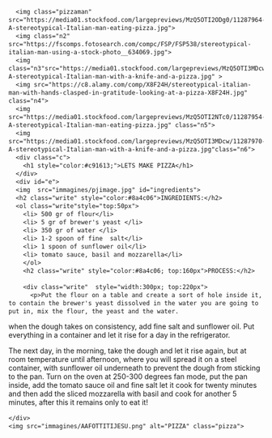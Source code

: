 <!DOCTYPE html>
<html lang="en" dir="ltr">
  <head>
    <meta charset="utf-8">
    <title>homemade adaw pizza</title>
    <link rel="stylesheet" href="immagines/style.css">
    <link rel="icon" href="immagines/favicon.ico">
    <link rel="preconnect" href="https://fonts.gstatic.com">
    <link rel="preconnect" href="https://fonts.gstatic.com">
    <link rel="preconnect" href="https://fonts.gstatic.com">
    <link rel="preconnect" href="https://fonts.gstatic.com">
    <link rel="preconnect" href="https://fonts.gstatic.com">
    <link rel="preconnect" href="https://fonts.gstatic.com">
<link href="https://fonts.googleapis.com/css2?family=Anton&family=Hanalei&family=Indie+Flower&display=swap" rel="stylesheet">
    <link href="https://fonts.googleapis.com/css2?family=Caveat:wght@700&display=swap" rel="stylesheet">
  </head>
  <body>


      <img class="pizzaman" src="https://media01.stockfood.com/largepreviews/MzQ5OTI2ODg0/11287964-A-stereotypical-Italian-man-eating-pizza.jpg">
      <img class="n2"  src="https://fscomps.fotosearch.com/compc/FSP/FSP538/stereotypical-italian-man-using-a-stock-photo__634069.jpg">
      <img class="n3"src="https://media01.stockfood.com/largepreviews/MzQ5OTI3MDcw/11287970-A-stereotypical-Italian-man-with-a-knife-and-a-pizza.jpg" >
      <img src="https://c8.alamy.com/comp/X8F24H/stereotypical-italian-man-with-hands-clasped-in-gratitude-looking-at-a-pizza-X8F24H.jpg" class="n4">
      <img src="https://media01.stockfood.com/largepreviews/MzQ5OTI2NTc0/11287954-A-stereotypical-Italian-man-eating-pizza.jpg" class="n5">
      <img src="https://media01.stockfood.com/largepreviews/MzQ5OTI3MDcw/11287970-A-stereotypical-Italian-man-with-a-knife-and-a-pizza.jpg"class="n6">
      <div class="c">
        <h1 style="color:#c91613;">LETS MAKE PIZZA</h1>
      </div>
      <div id="e">
      <img  src="immagines/pjimage.jpg" id="ingredients">
      <h2 class="write" style="color:#8a4c06">INGREDIENTS:</h2>
      <ol class="write"style="top:50px">
        <li> 500 gr of flour</li>
        <li> 5 gr of brewer's yeast </li>
        <li> 350 gr of water </li>
        <li> 1-2 spoon of fine  salt</li>
        <li> 1 spoon of sunflower oil</li>
        <li> tomato sauce, basil and mozzarella</li>
        </ol>
        <h2 class="write" style="color:#8a4c06; top:160px">PROCESS:</h2>

        <div class="write"  style="width:300px; top:220px">
          <p>Put the flour on a table and create a sort of hole inside it, to contain the brewer's yeast dissolved in the water you are going to put in, mix the flour, the yeast and the water.
when the dough takes on consistency, add fine salt and sunflower oil. Put everything in a container and let it rise for a day in the refrigerator.
          </p>
          <p>
          The next day, in the morning, take the dough and let it rise again, but at room temperature until afternoon, where you will spread it on a steel container, with sunflower oil underneath to prevent the dough from sticking to the pan.
          Turn on the oven at 250-300 degrees fan mode, put the pan inside, add the tomato sauce oil and fine salt let it cook for twenty minutes and then add the sliced    mozzarella with basil and cook for another 5 minutes, after this it remains only to eat it!</p>
        </div>

    </div>
    <img src="immagines/AAFOTTITIJESU.png" alt="PIZZA" class="pizza">

  </body>
</html>
